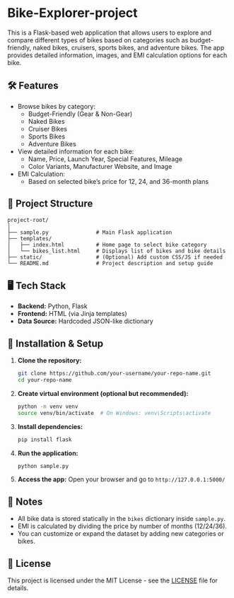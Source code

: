 # Bike-Explorer-project

This is a Flask-based web application that allows users to explore and compare different types of bikes based on categories such as budget-friendly, naked bikes, cruisers, sports bikes, and adventure bikes. The app provides detailed information, images, and EMI calculation options for each bike.

## 🛠 Features

- Browse bikes by category:
  - Budget-Friendly (Gear & Non-Gear)
  - Naked Bikes
  - Cruiser Bikes
  - Sports Bikes
  - Adventure Bikes
- View detailed information for each bike:
  - Name, Price, Launch Year, Special Features, Mileage
  - Color Variants, Manufacturer Website, and Image
- EMI Calculation:
  - Based on selected bike’s price for 12, 24, and 36-month plans

## 📂 Project Structure

```
project-root/
│
├── sample.py               # Main Flask application
├── templates/
│   ├── index.html          # Home page to select bike category
│   └── bikes_list.html     # Displays list of bikes and bike details
├── static/                 # (Optional) Add custom CSS/JS if needed
└── README.md               # Project description and setup guide
```

## 🖥 Tech Stack

- **Backend:** Python, Flask
- **Frontend:** HTML (via Jinja templates)
- **Data Source:** Hardcoded JSON-like dictionary

## 🚀 Installation & Setup

1. **Clone the repository:**
   ```bash
   git clone https://github.com/your-username/your-repo-name.git
   cd your-repo-name
   ```

2. **Create virtual environment (optional but recommended):**
   ```bash
   python -m venv venv
   source venv/bin/activate  # On Windows: venv\Scripts\activate
   ```

3. **Install dependencies:**
   ```bash
   pip install flask
   ```

4. **Run the application:**
   ```bash
   python sample.py
   ```

5. **Access the app:**
   Open your browser and go to `http://127.0.0.1:5000/`


## 📌 Notes

- All bike data is stored statically in the `bikes` dictionary inside `sample.py`.
- EMI is calculated by dividing the price by number of months (12/24/36).
- You can customize or expand the dataset by adding new categories or bikes.

## 📃 License

This project is licensed under the MIT License - see the [LICENSE](LICENSE) file for details.
